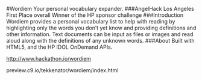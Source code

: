 #Wordiem
Your personal vocabulary expander.
###AngelHack Los Angeles
First Place overall
Winner of the HP sponsor challenge
###Introduction
Wordiem provides a personal vocabulary list to help with reading by highlighting only the words you don’t yet know and providing definitions and other information. Text documents can be input as files or images and read aloud along with the definitions of any unknown words.
###About
Built with HTML5, and the HP IDOL OnDemand APIs.

http://www.hackathon.io/wordiem

preview.c9.io/tekkenator/wordiem/index.html
